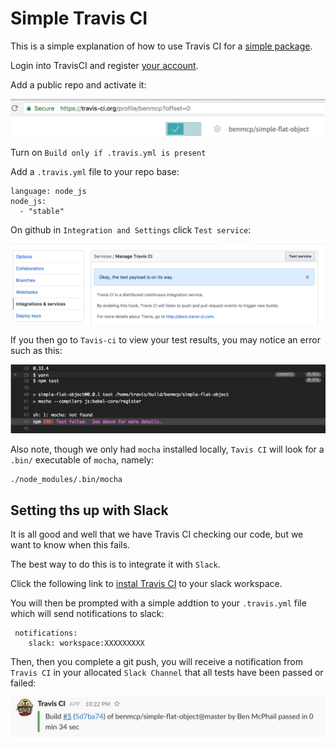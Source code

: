 # Simple Travis CI

This is a simple explanation of how to use Travis CI for a [simple package](https://github.com/benmcp/simple-flat-object).

Login into TravisCI and register [your account](https://travis-ci.org/).

Add a public repo and activate it:

![alt text](../.images/travis-ci-proj.png)

Turn on `Build only if .travis.yml is present`

Add a `.travis.yml` file to your repo base:
```
language: node_js
node_js:
  - "stable"
```

On github in `Integration and Settings` click `Test service`:

![alt text](../.images/travis-ci-test-button.png)

If you then go to `Tavis-ci` to view your test results, you may notice an error such as this:

![alt text](../.images/travis-ci-failed.png)

Also note, though we only had `mocha` installed locally, `Tavis CI` will look for a `.bin/` executable of `mocha`, namely:

```
./node_modules/.bin/mocha
```

## Setting ths up with Slack

It is all good and well that we have Travis CI checking our code, but we want to know when this fails.

The best way to do this is to integrate it with `Slack`.

Click the following link to [instal Travis CI](https://slack.com/apps/A0F81FP4N-travis-ci) to your slack workspace.

You will then be prompted with a simple addtion to your `.travis.yml` file which will send notifications to slack:

```
 notifications:
    slack: workspace:XXXXXXXXX
```

Then, then you complete a git push, you will receive a notification from `Travis CI` in your allocated `Slack Channel` that all tests have been passed or failed:

![alt text](../.images/travis-ci-pass.png)
